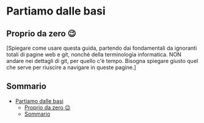 # Partiamo dalle basi

## Proprio da zero 😉

\[Spiegare come usare questa guida, partendo dai fondamentali da ignoranti totali di pagine web e git, nonché della terminologia informatica. NON andare nei dettagli di git, per quello c'è tempo. Bisogna spiegare giusto quel che serve per riuscire a navigare in queste pagine.\]

## Sommario

- [Partiamo dalle basi](#partiamo-dalle-basi)
  - [Proprio da zero 😉](#proprio-da-zero-)
  - [Sommario](#sommario)